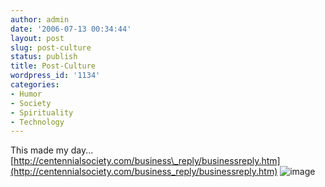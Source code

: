 ```yaml
---
author: admin
date: '2006-07-13 00:34:44'
layout: post
slug: post-culture
status: publish
title: Post-Culture
wordpress_id: '1134'
categories:
- Humor
- Society
- Spirituality
- Technology
---
```


This made my day...
[http://centennialsociety.com/business\_reply/businessreply.htm](http://centennialsociety.com/business_reply/businessreply.htm)
![image](http://www.arcanology.com/images/office_panel_8.jpg)
